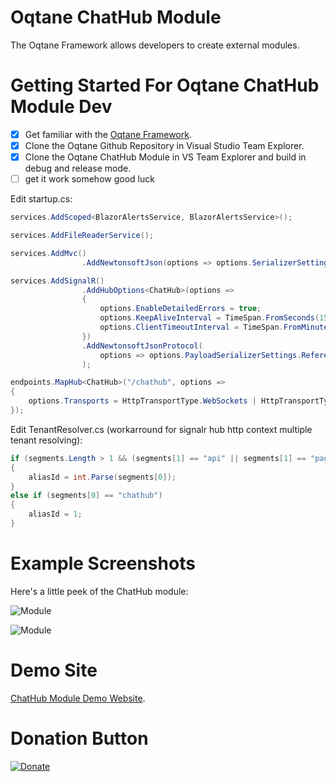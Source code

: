 # Oqtane ChatHub Module

The Oqtane Framework allows developers to create external modules.

# Getting Started For Oqtane ChatHub Module Dev

- [x] Get familiar with the [Oqtane Framework](https://github.com/oqtane/oqtane.framework).
- [x] Clone the Oqtane Github Repository in Visual Studio Team Explorer.
- [x] Clone the Oqtane ChatHub Module in VS Team Explorer and build in debug and release mode.
- [ ] get it work somehow good luck

Edit startup.cs:
```C#
services.AddScoped<BlazorAlertsService, BlazorAlertsService>();

services.AddFileReaderService();

services.AddMvc()
                .AddNewtonsoftJson(options => options.SerializerSettings.ReferenceLoopHandling = ReferenceLoopHandling.Ignore);

services.AddSignalR()
                .AddHubOptions<ChatHub>(options =>
                {
                    options.EnableDetailedErrors = true;
                    options.KeepAliveInterval = TimeSpan.FromSeconds(15);
                    options.ClientTimeoutInterval = TimeSpan.FromMinutes(60);
                })
                .AddNewtonsoftJsonProtocol(
                    options => options.PayloadSerializerSettings.ReferenceLoopHandling = ReferenceLoopHandling.Ignore
                );

endpoints.MapHub<ChatHub>("/chathub", options =>
{
	options.Transports = HttpTransportType.WebSockets | HttpTransportType.LongPolling;
});
```
			
Edit TenantResolver.cs (workarround for signalr hub http context multiple tenant resolving):
```C#
if (segments.Length > 1 && (segments[1] == "api" || segments[1] == "pages") && segments[0] != "~")
{
	aliasId = int.Parse(segments[0]);
}
else if (segments[0] == "chathub")
{
	aliasId = 1;
}
```

# Example Screenshots

Here's a little peek of the ChatHub module:

![Module](https://github.com/boredanyway/oqtane.chathubs/blob/master/screenshot1.png?raw=true "Module")

![Module](https://github.com/boredanyway/oqtane.chathubs/blob/master/screenshot2.png?raw=true "Module")

# Demo Site

[ChatHub Module Demo Website](http://chathub.tv/).

# Donation Button

[![Donate](https://img.shields.io/badge/Donate-PayPal-green.svg)](https://www.paypal.com/cgi-bin/webscr?cmd=_s-xclick&hosted_button_id=DZVSWXB4L2GWA)
